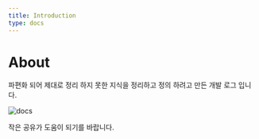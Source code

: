 ```yaml
---
title: Introduction
type: docs
---
```


# About 

파편화 되어 제대로 정리 하지 못한 지식을 정리하고 정의 하려고 만든 개발 로그 입니다.

![docs](https://images.unsplash.com/photo-1532153975070-2e9ab71f1b14?ixid=MnwxMjA3fDB8MHxwaG90by1wYWdlfHx8fGVufDB8fHx8&ixlib=rb-1.2.1&auto=format&fit=crop&w=1350&q=80)



작은 공유가 도움이 되기를 바랍니다.